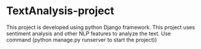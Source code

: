 # TextAnalysis-project
This project is developed using python Django framework. This project uses sentiment analysis and other NLP features to analyze the text. Use command (python manage.py runserver to start the project))

